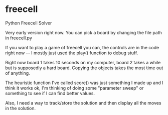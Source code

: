# freecell
Python Freecell Solver

Very early version right now. You can pick a board by changing the file path in freecell.py

If you want to play a game of freecell you can, the controls are in the code right now -- I mostly just used the play() function to debug stuff.

Right now board 1 takes 10 seconds on my computer, board 2 takes a while but is supposedly a hard board. Copying the objects takes the most time out of anything.

The heuristic function I've called score() was just something I made up and I think it works ok, I'm thinking of doing some "parameter sweep" or something to see if I can find better values.

Also, I need a way to track/store the solution and then display all the moves in the solution.
